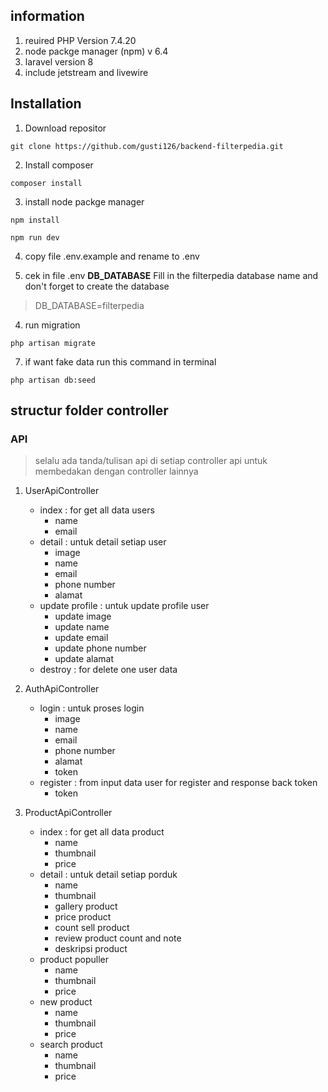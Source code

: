 ## information
1. reuired PHP Version 7.4.20
2. node packge manager (npm) v 6.4
3. laravel version 8 
4. include jetstream and livewire
## Installation
1. Download repositor
```
git clone https://github.com/gusti126/backend-filterpedia.git
```

2. Install composer
```
composer install
```

3. install node packge manager
``` 
npm install
```

``` 
npm run dev 
```

4. copy file .env.example and rename to .env

5. cek in file .env **DB_DATABASE** Fill in the filterpedia database name and don't forget to create the database 
> DB_DATABASE=filterpedia

4. run migration 
``` 
php artisan migrate 
```

7. if want fake data run this command in terminal
``` 
php artisan db:seed 
```
## structur folder controller
### API
> selalu ada tanda/tulisan api di setiap controller api untuk membedakan dengan controller lainnya
1. UserApiController
    - index : for get all data users
        - name
        - email
    - detail : untuk detail setiap user
        - image
        - name
        - email
        - phone number
        - alamat
    - update profile : untuk update profile user
        - update image
        - update name
        - update email
        - update phone number
        - update alamat
    - destroy : for delete one user data
2. AuthApiController
    - login : untuk proses login 
        - image
        - name
        - email
        - phone number
        - alamat
        - token
    - register : from input data user for register and response back token
        - token

3. ProductApiController 
    - index : for get all data product
        - name
        - thumbnail
        - price
    - detail : untuk detail setiap porduk
        - name
        - thumbnail
        - gallery product
        - price product
        - count sell product
        - review product count and note
        - deskripsi product
    - product populler
        - name
        - thumbnail
        - price
    - new product
        - name
        - thumbnail
        - price
    - search product
        - name
        - thumbnail
        - price
    